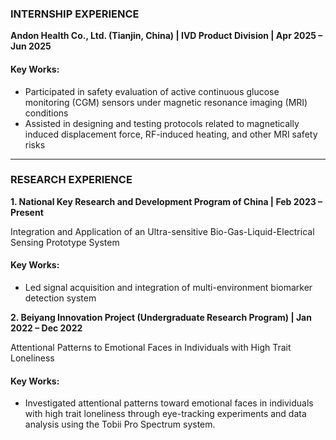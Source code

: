 ### **INTERNSHIP EXPERIENCE**  
**Andon Health Co., Ltd. (Tianjin, China) | IVD Product Division | Apr 2025 – Jun 2025**  

#### Key Works:  
- Participated in safety evaluation of active continuous glucose monitoring (CGM) sensors under magnetic resonance imaging (MRI) conditions  
- Assisted in designing and testing protocols related to magnetically induced displacement force, RF-induced heating, and other MRI safety risks

---

### **RESEARCH EXPERIENCE**  
**1. National Key Research and Development Program of China | Feb 2023 – Present**  

Integration and Application of an Ultra-sensitive Bio-Gas-Liquid-Electrical Sensing Prototype System

#### Key Works:  
- Led signal acquisition and integration of multi-environment biomarker detection system  

**2. Beiyang Innovation Project (Undergraduate Research Program) | Jan 2022 – Dec 2022**  

Attentional Patterns to Emotional Faces in Individuals with High Trait Loneliness

#### Key Works:  
- Investigated attentional patterns toward emotional faces in individuals with high trait loneliness through eye-tracking experiments and data analysis using the Tobii Pro Spectrum system. 

